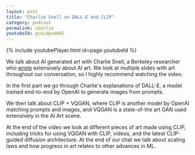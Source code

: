 ```yaml
---
layout: post
title: "Charlie Snell on DALL-E and CLIP"
category: podcast
permalink: charlie
youtubeId: gcwidpxeAHI
---
```


{% include youtubePlayer.html id=page.youtubeId %}

We talk about AI generated art with Charlie Snell, a Berkeley researcher who [wrote](https://ml.berkeley.edu/blog/) extensively about AI art. We look at multiple slides with art throughout our conversation, so I highly recommend watching the video.

In the first part we go through Charlie's explanations of DALL-E, a model trained end-to-end by OpenAI to generate images from prompts.

We then talk about CLIP + VQGAN, where CLIP is another model by OpenAI matching prompts and images, and VQGAN is a state-of-the art GAN used extensively in the AI Art scene.

At the end of the video we look at different pieces of art made using CLIP, including tricks for using VQGAN with CLIP, videos, and the latest CLIP-guided diffusion architecture. At the end of our chat we talk about scaling laws and how progress in art relates to other advances in ML.
